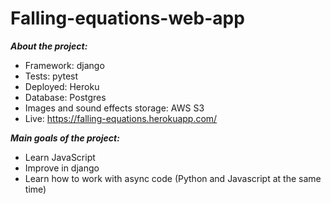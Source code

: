 # Falling-equations-web-app

***About the project:***
- Framework: django
- Tests: pytest
- Deployed: Heroku
- Database: Postgres
- Images and sound effects storage: AWS S3
- Live: https://falling-equations.herokuapp.com/

***Main goals of the project:***
- Learn JavaScript
- Improve in django
- Learn how to work with async code (Python and Javascript at the same time)
